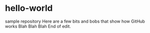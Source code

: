 # hello-world
sample repository
Here are a few bits and bobs that show how GitHub works
Blah
Blah
Blah
End of edit.
